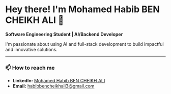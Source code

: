 # Hey there! I'm Mohamed Habib BEN CHEIKH ALI 👋

**Software Engineering Student | AI/Backend Developer**

I'm passionate about using AI and full-stack development to build impactful and innovative solutions.

---

### 📫 How to reach me

- **LinkedIn:** [Mohamed Habib BEN CHEIKH ALI](https://www.linkedin.com/in/habibbencheikhali)
- **Email:** [habibbencheikhali3@gmail.com](mailto:habibbencheikhali3@gmail.com)
